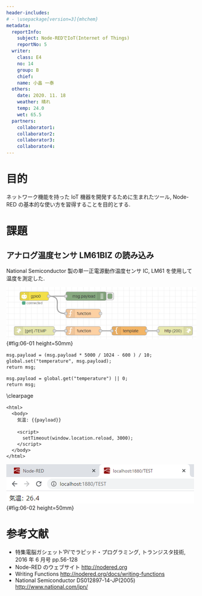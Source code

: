 ```yaml
---
header-includes:
# - \usepackage[version=3]{mhchem}
metadata:
  reportInfo:
    subject: Node-REDでIoT(Internet of Things)
    reportNo: 5
  writer:
    class: E4
    no: 14
    group: B
    chief:
    name: 小畠 一泰
  others:
    date: 2020. 11. 18
    weather: 晴れ
    temp: 24.0
    wet: 65.5
  partners:
    collaborator1:
    collaborator2:
    collaborator3:
    collaborator4:
---
```


# 目的

ネットワーク機能を持った IoT 機器を開発するために生まれたツール, Node-RED の基本的な使い方を習得することを目的とする.

# 課題

## アナログ温度センサ LM61BIZ の読み込み

National Semiconductor 製の単一正電源動作温度センサ IC, LM61 を使用して温度を測定した.

![ノード](<./documents/04/0205-Node-REDでIoT(Internet of Things)/images/06-01.png>){#fig:06-01 height=50mm}

```{#lst:awesome-code .js .numberLines caption="1つ目のfunction"}
msg.payload = (msg.payload * 5000 / 1024 - 600 ) / 10;
global.set("temperature", msg.payload);
return msg;
```

```{#lst:awesome-code .js .numberLines caption="2つ目のfunction"}
msg.payload = global.get("temperature") || 0;
return msg;
```

\clearpage

```{#lst:awesome-code .html .numberLines caption="template (mustache)"}
<html>
  <body>
    気温: {{payload}}

    <script>
      setTimeout(window.location.reload, 3000);
    </script>
  </body>
</html>
```

![結果](<./documents/04/0205-Node-REDでIoT(Internet of Things)/images/06-02.png>){#fig:06-02 height=50mm}

# 参考文献

- 特集電脳ガシェット’Pi’でラピッド・プログラミング, トランジスタ技術, 2016 年 6 月号 pp.56-128
- Node-RED のウェブサイト http://nodered.org
- Writing Functions http://nodered.org/docs/writing-functions
- National Semiconductor DS012897-14-JP(2005) http://www.national.com/jpn/
